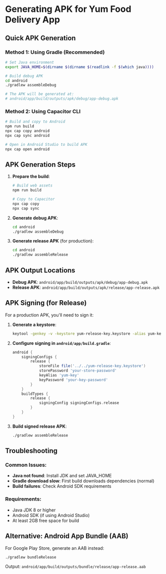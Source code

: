 # Generating APK for Yum Food Delivery App

## Quick APK Generation

### Method 1: Using Gradle (Recommended)
```bash
# Set Java environment
export JAVA_HOME=$(dirname $(dirname $(readlink -f $(which java))))

# Build debug APK
cd android
./gradlew assembleDebug

# The APK will be generated at:
# android/app/build/outputs/apk/debug/app-debug.apk
```

### Method 2: Using Capacitor CLI
```bash
# Build and copy to Android
npm run build
npx cap copy android
npx cap sync android

# Open in Android Studio to build APK
npx cap open android
```

## APK Generation Steps

1. **Prepare the build**:
   ```bash
   # Build web assets
   npm run build
   
   # Copy to Capacitor
   npx cap copy
   npx cap sync
   ```

2. **Generate debug APK**:
   ```bash
   cd android
   ./gradlew assembleDebug
   ```

3. **Generate release APK** (for production):
   ```bash
   cd android
   ./gradlew assembleRelease
   ```

## APK Output Locations

- **Debug APK**: `android/app/build/outputs/apk/debug/app-debug.apk`
- **Release APK**: `android/app/build/outputs/apk/release/app-release.apk`

## APK Signing (for Release)

For a production APK, you'll need to sign it:

1. **Generate a keystore**:
   ```bash
   keytool -genkey -v -keystore yum-release-key.keystore -alias yum-key -keyalg RSA -keysize 2048 -validity 10000
   ```

2. **Configure signing in `android/app/build.gradle`**:
   ```gradle
   android {
       signingConfigs {
           release {
               storeFile file('../../yum-release-key.keystore')
               storePassword 'your-store-password'
               keyAlias 'yum-key'
               keyPassword 'your-key-password'
           }
       }
       buildTypes {
           release {
               signingConfig signingConfigs.release
           }
       }
   }
   ```

3. **Build signed release APK**:
   ```bash
   ./gradlew assembleRelease
   ```

## Troubleshooting

### Common Issues:
- **Java not found**: Install JDK and set JAVA_HOME
- **Gradle download slow**: First build downloads dependencies (normal)
- **Build failures**: Check Android SDK requirements

### Requirements:
- Java JDK 8 or higher
- Android SDK (if using Android Studio)
- At least 2GB free space for build

## Alternative: Android App Bundle (AAB)

For Google Play Store, generate an AAB instead:
```bash
./gradlew bundleRelease
```

Output: `android/app/build/outputs/bundle/release/app-release.aab`